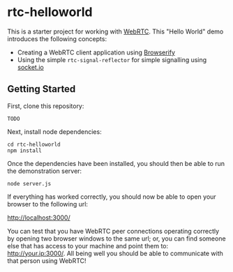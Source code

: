 # rtc-helloworld

This is a starter project for working with [WebRTC](http://webrtc.org).  This "Hello World" demo introduces the following concepts:

- Creating a WebRTC client application using [Browserify](https://github.com/substack/node-browserify)
- Using the simple `rtc-signal-reflector` for simple signalling using [socket.io](http://socket.io/)

## Getting Started

First, clone this repository:

```console
TODO
```

Next, install node dependencies:

```console
cd rtc-helloworld
npm install
```

Once the dependencies have been installed, you should then be able to run the demonstration server:

```console
node server.js
```

If everything has worked correctly, you should now be able to open your browser to the following url:

<http://localhost:3000/>

You can test that you have WebRTC peer connections operating correctly by opening two browser windows to the same url; or, you can find someone else that has access to your machine and point them to: <http://your.ip:3000/>.  All being well you should be able to communicate with that person using WebRTC!